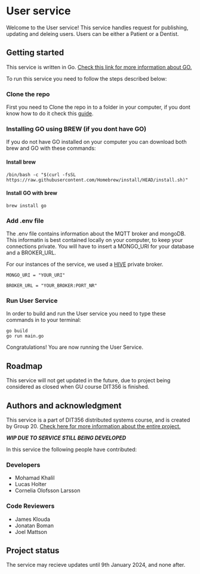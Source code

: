 # User service
Welcome to the User service! This service handles request for publishing, updating and deleing users. Users can be either a Patient or a Dentist. 
## Getting started

This service is written in Go. [Check this link for more information about GO.](https://go.dev/)

To run this service you need to follow the steps described below:

### Clone the repo
First you need to Clone the repo in to a folder in your computer, if you dont know how to do it check this [guide](https://docs.github.com/en/repositories/creating-and-managing-repositories/cloning-a-repository). 

### Installing GO using BREW (if you dont have GO)

If you do not have GO installed on your computer you can download both brew and GO with these commands:

#### Install brew
```
/bin/bash -c "$(curl -fsSL https://raw.githubusercontent.com/Homebrew/install/HEAD/install.sh)"
``````

#### Install GO with brew
```
brew install go
``````

### Add .env file
The .env file contains information about the MQTT broker and mongoDB. This informatin is best contained locally on your computer, to keep your connections private. You will have to insert a MONGO_URI for your database and a BROKER_URL.

For our instances of the service, we used a [HIVE](https://www.hivemq.com/mqtt/) private broker.

```
MONGO_URI = "YOUR_URI"

BROKER_URL = "YOUR_BROKER:PORT_NR"
```

### Run User Service
In order to build and run the User service you need to type these commands in to your terminal:


```
go build
go run main.go
```
Congratulations! You are now running the User Service.
 

## Roadmap
This service will not get updated in the future, due to project being considered as closed when GU course DIT356 is finished.


## Authors and acknowledgment
This service is a part of DIT356 distributed systems course, and is created by Group 20. [Check here for more information about the entire project.](https://git.chalmers.se/courses/dit355/2023/student-teams/dit356-2023-20/group-20-distributed-systems/-/wikis/home)

***WIP DUE TO SERVICE STILL BEING DEVELOPED***

In this service the following people have contributed:

### Developers
- Mohamad Khalil
- Lucas Holter
- Cornelia Olofsson Larsson 

### Code Reviewers

- James Klouda 
- Jonatan Boman 
- Joel Mattson



## Project status
The service may recieve updates until 9th January 2024, and none after.
